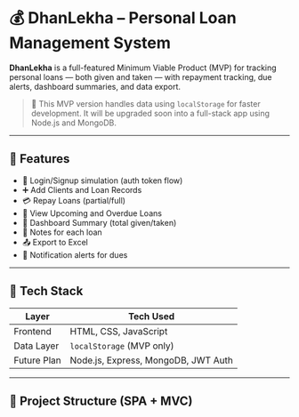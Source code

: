 # 💰 DhanLekha – Personal Loan Management System

**DhanLekha** is a full-featured Minimum Viable Product (MVP) for tracking personal loans — both given and taken — with repayment tracking, due alerts, dashboard summaries, and data export.

> 📌 This MVP version handles data using `localStorage` for faster development. It will be upgraded soon into a full-stack app using Node.js and MongoDB.

---

## 🚀 Features

- 🔐 Login/Signup simulation (auth token flow)
- ➕ Add Clients and Loan Records
- 💳 Repay Loans (partial/full)
- 📅 View Upcoming and Overdue Loans
- 🧾 Dashboard Summary (total given/taken)
- 📝 Notes for each loan
- 📤 Export to Excel
- 🔔 Notification alerts for dues

---

## 🧱 Tech Stack

| Layer       | Tech Used                 |
|-------------|---------------------------|
| Frontend    | HTML, CSS, JavaScript     |
| Data Layer  | `localStorage` (MVP only) |
| Future Plan | Node.js, Express, MongoDB, JWT Auth |

---

## 📁 Project Structure (SPA + MVC)

